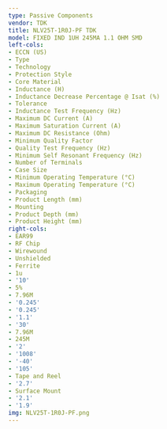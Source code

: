```yaml
---
type: Passive Components
vendor: TDK
title: NLV25T-1R0J-PF TDK
model: FIXED IND 1UH 245MA 1.1 OHM SMD
left-cols:
- ECCN (US)
- Type
- Technology
- Protection Style
- Core Material
- Inductance (H)
- Inductance Decrease Percentage @ Isat (%)
- Tolerance
- Inductance Test Frequency (Hz)
- Maximum DC Current (A)
- Maximum Saturation Current (A)
- Maximum DC Resistance (Ohm)
- Minimum Quality Factor
- Quality Test Frequency (Hz)
- Minimum Self Resonant Frequency (Hz)
- Number of Terminals
- Case Size
- Minimum Operating Temperature (°C)
- Maximum Operating Temperature (°C)
- Packaging
- Product Length (mm)
- Mounting
- Product Depth (mm)
- Product Height (mm)
right-cols:
- EAR99
- RF Chip
- Wirewound
- Unshielded
- Ferrite
- 1u
- '10'
- 5%
- 7.96M
- '0.245'
- '0.245'
- '1.1'
- '30'
- 7.96M
- 245M
- '2'
- '1008'
- '-40'
- '105'
- Tape and Reel
- '2.7'
- Surface Mount
- '2.1'
- '1.9'
img: NLV25T-1R0J-PF.png
---
```

